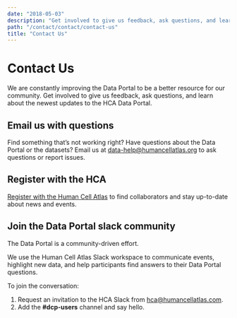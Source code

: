 ```yaml
---
date: "2018-05-03"
description: "Get involved to give us feedback, ask questions, and learn about the newest updates to the HCA Data Portal."
path: "/contact/contact/contact-us"
title: "Contact Us"
---
```


# Contact Us

We are constantly improving the Data Portal to be a better resource for our community. Get involved to give us feedback,
ask questions, and learn about the newest updates to the HCA Data Portal.

## Email us with questions

Find something that’s not working right? Have questions about the Data Portal or the datasets? Email us
at [data-help@humancellatlas.org](mailto:data-help@humancellatlas.org) to ask questions or report issues.

## Register with the HCA

[Register with the Human Cell Atlas](https://www.humancellatlas.org/register) to find collaborators and stay up-to-date
about news and events.

## Join the Data Portal slack community

The Data Portal is a community-driven effort.

We use the Human Cell Atlas Slack workspace to communicate events, highlight new data, and help participants find
answers to their Data Portal questions.

To join the conversation:

1. Request an invitation to the HCA Slack from <hca@humancellatlas.com>.
2. Add the  **#dcp-users** channel and say hello.

